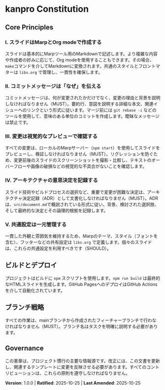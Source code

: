 <!--
Sync Impact Report

- Version change: None -> 1.0.0
- List of modified principles: N/A (Initial creation)
- Added sections:
  - Core Principles
  - ビルドとデプロイ (Build and Deployment)
  - ブランチ戦略 (Branching Strategy)
  - Governance
- Removed sections: None
- Templates requiring updates:
  - ✅ .specify/templates/plan-template.md
  - ✅ .specify/templates/spec-template.md
  - ✅ .specify/templates/tasks-template.md
- Follow-up TODOs: None
-->
# kanpro Constitution

## Core Principles

### I. スライドはMarpとOrg modeで作成する
スライドは基本的にMarpツール用のMarkdownで記述します。より複雑な内容や作成者の好みに応じて、Org modeを使用することもできます。その場合、`make`コマンドを介してMarkdownに変換されます。共通のスタイルとフロントマターは `libs.org` で管理し、一貫性を確保します。

### II. コミットメッセージは「なぜ」を伝える
コミットメッセージは、何が変更されたかだけでなく、変更の理由と背景を説明しなければなりません（MUST）。要約行、意図を説明する詳細な本文、関連イシューへのリンクという形式に従います。マージ前には `git rebase -i` などのツールを使用して、意味のある単位のコミットを作成します。曖昧なメッセージは禁止です。

### III. 変更は視覚的なプレビューで確認する
すべての変更は、ローカルのMarpサーバー（`npm start`）を使用してスライドをプレビューし、検証しなければなりません（MUST）。リグレッションを防ぐため、変更前後のスライドのスクリーンショットを撮影・比較し、テキストのオーバーフローや画像の破損などの視覚的な不具合がないことを確認します。

### IV. アーキテクチャの意思決定を記録する
スライド技術やビルドプロセスの選択など、重要で変更が困難な決定は、アーキテクチャ決定記録（ADR）として文書化しなければなりません（MUST）。ADRは、`src/document.md`で概説されている形式に従い、背景、検討された選択肢、そして最終的な決定とその論理的根拠を記録します。

### V. 共通設定は一元管理する
一貫した外観と雰囲気を維持するため、Marpのテーマ、スタイル（フォントを含む）、フッターなどの共有設定は `libs.org` で定義します。個々のスライドは、これらの共通設定を利用すべきです（SHOULD）。

## ビルドとデプロイ

プロジェクトはビルドに `npm` スクリプトを使用します。`npm run build` は最終的なHTMLスライドを生成します。GitHub PagesへのデプロイはGitHub Actionsを介して自動化されています。

## ブランチ戦略

すべての作業は、mainブランチから作成されたフィーチャーブランチで行わなければなりません（MUST）。ブランチ名はタスクを明確に説明する必要があります。

## Governance

この憲章は、プロジェクト慣行の主要な情報源です。改正には、この文書を更新し、関連するテンプレートに変更を反映させる必要があります。すべてのコントリビューションは、これらの原則を遵守しなければなりません。

**Version**: 1.0.0 | **Ratified**: 2025-10-25 | **Last Amended**: 2025-10-25